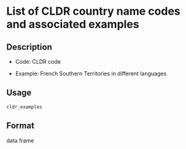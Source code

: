 

# List of CLDR country name codes and associated examples

## Description

<ul>
<li>

Code: CLDR code

</li>
<li>

Example: French Southern Territories in different languages

</li>
</ul>

## Usage

<pre><code class='language-R'>cldr_examples
</code></pre>

## Format

data frame
